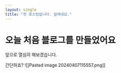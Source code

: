```yaml
---
layout: single
title: "첫 포스팅입니다. 설레네요."
---
```


# 오늘 처음 블로그를 만들었어요

앞으로 열심히 해보겠습니다.

간단하죠?
![[Pasted image 20240407115557.png]]



